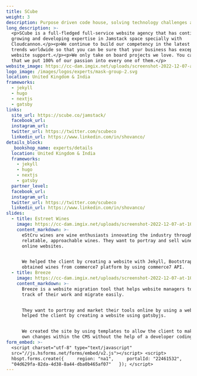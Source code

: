 ```yaml
---
title: SCube
weight: 3
description: Purpose driven code house, solving technology challenges and providing value.
long_description: >-
  <p>SCube is a full-fledged full-service website agency that has continued
  growing and developing expertise in Jamstack space specially with
  Cloudcannon.</p><p>We continue to build our competency in the latest headless
  trends worldwide so that you can be sure that your business has exceptional
  website support.</p><p>We only take on board projects we love. You can be sure
  that we put 100% of our passion into every one of them.</p>
website_image: https://cc-dam.imgix.net/uploads/screenshot-2022-12-07-at-10-33-28-am.png
logo_image: /images/logos/experts/mask-group-2.svg
location: United Kingdom & India
frameworks:
  - jekyll
  - hugo
  - nextjs
  - gatsby
links:
  site_url: https://scube.co/jamstack/
  facebook_url:
  instagram_url:
  twitter_url: https://twitter.com/scubeco
  linkedin_url: https://www.linkedin.com/in/shovanco/
details_block:
  _bookshop_name: experts/details
  location: United Kingdom & India
  frameworks:
    - jekyll
    - hugo
    - nextjs
    - gatsby
  partner_level:
  facebook_url:
  instagram_url:
  twitter_url: https://twitter.com/scubeco
  linkedin_url: https://www.linkedin.com/in/shovanco/
slides:
  - title: Estreet Wines
    image: https://cc-dam.imgix.net/uploads/screenshot-2022-12-07-at-10-35-57-am.png
    content_markdown: >-
      eStCru wines are wine enthusiasts innovating the industry through
      relatable, approachable wines. They want to portray and sell wines through
      online websites.


      We helped the client by creating a website with Jekyll, Bootstrap CSS and
      obtained wines from commerce7 platform by using commerce7 API.
  - title: Breeze
    image: https://cc-dam.imgix.net/uploads/screenshot-2022-12-07-at-10-43-41-am.png
    content_markdown: >-
      Breeze is a website migration tool that helps website managers to keep
      track of their work and migrate easily.


      They want to portray and market their tools online by using a website. We
      helped the client by creating a website using gatsbyjs.


      We created the site by using templates to allow the client to make their
      own changes within the CMS without the help of a developer coding.
form_embed: >-
  <script charset="utf-8" type="text/javascript"
  src="//js.hsforms.net/forms/embed/v2.js"></script> <script>  
  hbspt.forms.create({     region: "na1",     portalId: "22461532",     formId:
  "04d629fa-82da-4d38-8a44-dba0b465af07"   }); </script>
---
```

